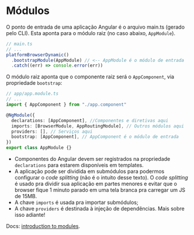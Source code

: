 # Módulos

O ponto de entrada de uma aplicação Angular é o arquivo main.ts \(gerado pelo CLI\). Esta aponta para o módulo raiz \(no caso abaixo, `AppModule`\).

```typescript
// main.ts
// ...
platformBrowserDynamic()
  .bootstrapModule(AppModule) // <-- AppModule é o módulo de entrada
  .catch((err) => console.error(err))
```

O módulo raiz aponta que o componente raiz será o `AppComponent`, via propriedade `bootstrap`:

```typescript
// app/app.module.ts
// ...
import { AppComponent } from "./app.component"

@NgModule({
  declarations: [AppComponent], //Componentes e diretivas aqui
  imports: [BrowserModule, AppRoutingModule], // Outros módulos aqui
  providers: [], // Serviços aqui
  bootstrap: [AppComponent], // AppComponent é o módulo de entrada
})
export class AppModule {}
```

* Componentes do Angular devem ser registrados na propriedade `declarations` para estarem disponíveis em templates.
* A aplicação pode ser dividida em submódulos para podermos configurar o _code splitting_ \(não é o intuito desse texto\). O _code splitting_ é usado pra dividir sua aplicação em partes menores e evitar que o browser fique 1 minuto parado em uma tela branca pra carregar um JS de 15MB.
* A chave `imports` é usada pra importar submódulos;
* A chave `providers` é destinada à injeção de dependências. Mais sobre isso adiante!

Docs: [introduction to modules](https://angular.io/guide/architecture-modules).

